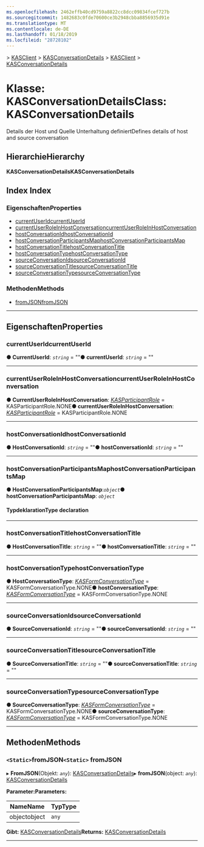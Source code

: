 ```yaml
---
ms.openlocfilehash: 2462effb40cd9759a8822cc8dcc09834fcef727b
ms.sourcegitcommit: 1482683c0fde70600ce3b2948cbba8856935d91e
ms.translationtype: MT
ms.contentlocale: de-DE
ms.lasthandoff: 01/18/2019
ms.locfileid: "28728102"
---
```

<span data-ttu-id="4b03b-101">[](../README.md) > [KASClient](../modules/kasclient.md) > [KASConversationDetails](../classes/kasclient.kasconversationdetails.md)</span><span class="sxs-lookup"><span data-stu-id="4b03b-101">[](../README.md) > [KASClient](../modules/kasclient.md) > [KASConversationDetails](../classes/kasclient.kasconversationdetails.md)</span></span>

# <a name="class-kasconversationdetails"></a><span data-ttu-id="4b03b-102">Klasse: KASConversationDetails</span><span class="sxs-lookup"><span data-stu-id="4b03b-102">Class: KASConversationDetails</span></span>

<span data-ttu-id="4b03b-103">Details der Host und Quelle Unterhaltung definiert</span><span class="sxs-lookup"><span data-stu-id="4b03b-103">Defines details of host and source conversation</span></span>
## <a name="hierarchy"></a><span data-ttu-id="4b03b-104">Hierarchie</span><span class="sxs-lookup"><span data-stu-id="4b03b-104">Hierarchy</span></span>

<span data-ttu-id="4b03b-105">**KASConversationDetails**</span><span class="sxs-lookup"><span data-stu-id="4b03b-105">**KASConversationDetails**</span></span>

## <a name="index"></a><span data-ttu-id="4b03b-106">Index </span><span class="sxs-lookup"><span data-stu-id="4b03b-106">Index</span></span>

### <a name="properties"></a><span data-ttu-id="4b03b-107">Eigenschaften</span><span class="sxs-lookup"><span data-stu-id="4b03b-107">Properties</span></span>

* [<span data-ttu-id="4b03b-108">currentUserId</span><span class="sxs-lookup"><span data-stu-id="4b03b-108">currentUserId</span></span>](kasclient.kasconversationdetails.md#currentuserid)
* [<span data-ttu-id="4b03b-109">currentUserRoleInHostConversation</span><span class="sxs-lookup"><span data-stu-id="4b03b-109">currentUserRoleInHostConversation</span></span>](kasclient.kasconversationdetails.md#currentuserroleinhostconversation)
* [<span data-ttu-id="4b03b-110">hostConversationId</span><span class="sxs-lookup"><span data-stu-id="4b03b-110">hostConversationId</span></span>](kasclient.kasconversationdetails.md#hostconversationid)
* [<span data-ttu-id="4b03b-111">hostConversationParticipantsMap</span><span class="sxs-lookup"><span data-stu-id="4b03b-111">hostConversationParticipantsMap</span></span>](kasclient.kasconversationdetails.md#hostconversationparticipantsmap)
* [<span data-ttu-id="4b03b-112">hostConversationTitle</span><span class="sxs-lookup"><span data-stu-id="4b03b-112">hostConversationTitle</span></span>](kasclient.kasconversationdetails.md#hostconversationtitle)
* [<span data-ttu-id="4b03b-113">hostConversationType</span><span class="sxs-lookup"><span data-stu-id="4b03b-113">hostConversationType</span></span>](kasclient.kasconversationdetails.md#hostconversationtype)
* [<span data-ttu-id="4b03b-114">sourceConversationId</span><span class="sxs-lookup"><span data-stu-id="4b03b-114">sourceConversationId</span></span>](kasclient.kasconversationdetails.md#sourceconversationid)
* [<span data-ttu-id="4b03b-115">sourceConversationTitle</span><span class="sxs-lookup"><span data-stu-id="4b03b-115">sourceConversationTitle</span></span>](kasclient.kasconversationdetails.md#sourceconversationtitle)
* [<span data-ttu-id="4b03b-116">sourceConversationType</span><span class="sxs-lookup"><span data-stu-id="4b03b-116">sourceConversationType</span></span>](kasclient.kasconversationdetails.md#sourceconversationtype)
### <a name="methods"></a><span data-ttu-id="4b03b-117">Methoden</span><span class="sxs-lookup"><span data-stu-id="4b03b-117">Methods</span></span>

* [<span data-ttu-id="4b03b-118">fromJSON</span><span class="sxs-lookup"><span data-stu-id="4b03b-118">fromJSON</span></span>](kasclient.kasconversationdetails.md#fromjson)

---

## <a name="properties"></a><span data-ttu-id="4b03b-119">Eigenschaften</span><span class="sxs-lookup"><span data-stu-id="4b03b-119">Properties</span></span>

<a id="currentuserid"></a>

###  <a name="currentuserid"></a><span data-ttu-id="4b03b-120">currentUserId</span><span class="sxs-lookup"><span data-stu-id="4b03b-120">currentUserId</span></span>

<span data-ttu-id="4b03b-121">**● CurrentUserId**: *`string`* = ""</span><span class="sxs-lookup"><span data-stu-id="4b03b-121">**● currentUserId**: *`string`* = ""</span></span>

___

<a id="currentuserroleinhostconversation"></a>

###  <a name="currentuserroleinhostconversation"></a><span data-ttu-id="4b03b-122">currentUserRoleInHostConversation</span><span class="sxs-lookup"><span data-stu-id="4b03b-122">currentUserRoleInHostConversation</span></span>

<span data-ttu-id="4b03b-123">**● CurrentUserRoleInHostConversation**: *[KASParticipantRole](../enums/kasclient.kasparticipantrole.md)* = KASParticipantRole.NONE</span><span class="sxs-lookup"><span data-stu-id="4b03b-123">**● currentUserRoleInHostConversation**: *[KASParticipantRole](../enums/kasclient.kasparticipantrole.md)* =  KASParticipantRole.NONE</span></span>

___

<a id="hostconversationid"></a>

###  <a name="hostconversationid"></a><span data-ttu-id="4b03b-124">hostConversationId</span><span class="sxs-lookup"><span data-stu-id="4b03b-124">hostConversationId</span></span>

<span data-ttu-id="4b03b-125">**● HostConversationId**: *`string`* = ""</span><span class="sxs-lookup"><span data-stu-id="4b03b-125">**● hostConversationId**: *`string`* = ""</span></span>

___

<a id="hostconversationparticipantsmap"></a>

###  <a name="hostconversationparticipantsmap"></a><span data-ttu-id="4b03b-126">hostConversationParticipantsMap</span><span class="sxs-lookup"><span data-stu-id="4b03b-126">hostConversationParticipantsMap</span></span>

<span data-ttu-id="4b03b-127">**● HostConversationParticipantsMap**:*`object`*</span><span class="sxs-lookup"><span data-stu-id="4b03b-127">**● hostConversationParticipantsMap**: *`object`*</span></span>

#### <a name="type-declaration"></a><span data-ttu-id="4b03b-128">Typdeklaration</span><span class="sxs-lookup"><span data-stu-id="4b03b-128">Type declaration</span></span>

___

<a id="hostconversationtitle"></a>

###  <a name="hostconversationtitle"></a><span data-ttu-id="4b03b-129">hostConversationTitle</span><span class="sxs-lookup"><span data-stu-id="4b03b-129">hostConversationTitle</span></span>

<span data-ttu-id="4b03b-130">**● HostConversationTitle**: *`string`* = ""</span><span class="sxs-lookup"><span data-stu-id="4b03b-130">**● hostConversationTitle**: *`string`* = ""</span></span>

___

<a id="hostconversationtype"></a>

###  <a name="hostconversationtype"></a><span data-ttu-id="4b03b-131">hostConversationType</span><span class="sxs-lookup"><span data-stu-id="4b03b-131">hostConversationType</span></span>

<span data-ttu-id="4b03b-132">**● HostConversationType**: *[KASFormConversationType](../enums/kasclient.kasformconversationtype.md)* = KASFormConversationType.NONE</span><span class="sxs-lookup"><span data-stu-id="4b03b-132">**● hostConversationType**: *[KASFormConversationType](../enums/kasclient.kasformconversationtype.md)* =  KASFormConversationType.NONE</span></span>

___

<a id="sourceconversationid"></a>

###  <a name="sourceconversationid"></a><span data-ttu-id="4b03b-133">sourceConversationId</span><span class="sxs-lookup"><span data-stu-id="4b03b-133">sourceConversationId</span></span>

<span data-ttu-id="4b03b-134">**● SourceConversationId**: *`string`* = ""</span><span class="sxs-lookup"><span data-stu-id="4b03b-134">**● sourceConversationId**: *`string`* = ""</span></span>

___

<a id="sourceconversationtitle"></a>

###  <a name="sourceconversationtitle"></a><span data-ttu-id="4b03b-135">sourceConversationTitle</span><span class="sxs-lookup"><span data-stu-id="4b03b-135">sourceConversationTitle</span></span>

<span data-ttu-id="4b03b-136">**● SourceConversationTitle**: *`string`* = ""</span><span class="sxs-lookup"><span data-stu-id="4b03b-136">**● sourceConversationTitle**: *`string`* = ""</span></span>

___

<a id="sourceconversationtype"></a>

###  <a name="sourceconversationtype"></a><span data-ttu-id="4b03b-137">sourceConversationType</span><span class="sxs-lookup"><span data-stu-id="4b03b-137">sourceConversationType</span></span>

<span data-ttu-id="4b03b-138">**● SourceConversationType**: *[KASFormConversationType](../enums/kasclient.kasformconversationtype.md)* = KASFormConversationType.NONE</span><span class="sxs-lookup"><span data-stu-id="4b03b-138">**● sourceConversationType**: *[KASFormConversationType](../enums/kasclient.kasformconversationtype.md)* =  KASFormConversationType.NONE</span></span>

___

## <a name="methods"></a><span data-ttu-id="4b03b-139">Methoden</span><span class="sxs-lookup"><span data-stu-id="4b03b-139">Methods</span></span>

<a id="fromjson"></a>

### <a name="static-fromjson"></a><span data-ttu-id="4b03b-140">`<Static>`fromJSON</span><span class="sxs-lookup"><span data-stu-id="4b03b-140">`<Static>` fromJSON</span></span>

<span data-ttu-id="4b03b-141">▸ **FromJSON**(Objekt: *`any`*): [KASConversationDetails](kasclient.kasconversationdetails.md)</span><span class="sxs-lookup"><span data-stu-id="4b03b-141">▸ **fromJSON**(object: *`any`*): [KASConversationDetails](kasclient.kasconversationdetails.md)</span></span>

<span data-ttu-id="4b03b-142">**Parameter:**</span><span class="sxs-lookup"><span data-stu-id="4b03b-142">**Parameters:**</span></span>

| <span data-ttu-id="4b03b-143">Name</span><span class="sxs-lookup"><span data-stu-id="4b03b-143">Name</span></span> | <span data-ttu-id="4b03b-144">Typ</span><span class="sxs-lookup"><span data-stu-id="4b03b-144">Type</span></span> |
| ------ | ------ |
| <span data-ttu-id="4b03b-145">object</span><span class="sxs-lookup"><span data-stu-id="4b03b-145">object</span></span> | `any` |

<span data-ttu-id="4b03b-146">**Gibt:** [KASConversationDetails](kasclient.kasconversationdetails.md)</span><span class="sxs-lookup"><span data-stu-id="4b03b-146">**Returns:** [KASConversationDetails](kasclient.kasconversationdetails.md)</span></span>

___

